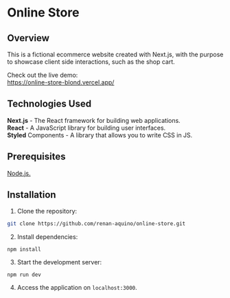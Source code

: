 # Online Store

## Overview

This is a fictional ecommerce website created with Next.js, with the purpose to showcase client side interactions, such as the shop cart.

Check out the live demo:  
https://online-store-blond.vercel.app/

## Technologies Used

**Next.js** - The React framework for building web applications.  
**React** - A JavaScript library for building user interfaces.  
**Styled** Components - A library that allows you to write CSS in JS.

## Prerequisites

[Node.js.](https://nodejs.org/en/)

## Installation

1. Clone the repository:
  ```bash
git clone https://github.com/renan-aquino/online-store.git
```

 2. Install dependencies:
 ```shell
npm install 
```

3. Start the development server:
```shell
npm run dev
 ```

4. Access the application on `localhost:3000`.

